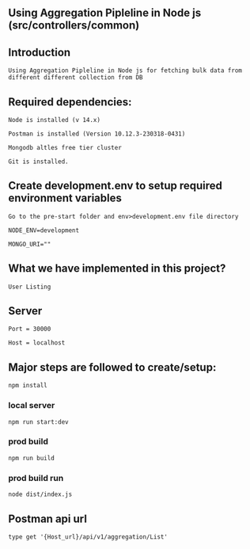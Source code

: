 ## Using Aggregation Pipleline in Node js (src/controllers/common)
## Introduction
`Using Aggregation Pipleline in Node js for fetching bulk data from different different collection from DB `
## Required dependencies:
`Node is installed (v 14.x)`

`Postman is installed (Version 10.12.3-230318-0431)`

`Mongodb altles free tier cluster`

`Git is installed.`
## Create development.env to setup required environment variables
`Go to the pre-start folder and env>development.env file directory`

`NODE_ENV=development`

`MONGO_URI=""`

## What we have implemented in this project?

`User Listing`

## Server 
`Port = 30000`

`Host = localhost`

## Major steps are followed to create/setup:
`npm install`
### local server
`npm run start:dev`
### prod build
`npm run build`
### prod build run
`node dist/index.js`
## Postman api url
`type get '{Host_url}/api/v1/aggregation/List'`
